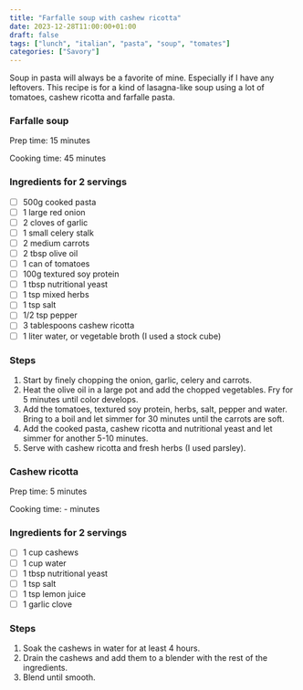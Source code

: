 ```yaml
---
title: "Farfalle soup with cashew ricotta"
date: 2023-12-28T11:00:00+01:00
draft: false
tags: ["lunch", "italian", "pasta", "soup", "tomates"]
categories: ["Savory"]
---
```


Soup in pasta will always be a favorite of mine. Especially if I have any leftovers. This recipe is for a kind of
lasagna-like soup using a lot of tomatoes, cashew ricotta and farfalle pasta.

<div class="recipe">
<h3 class="title">Farfalle soup</h3>

Prep time: 15 minutes

Cooking time: 45 minutes

### Ingredients for 2 servings
- [ ] 500g cooked pasta
- [ ] 1 large red onion
- [ ] 2 cloves of garlic
- [ ] 1 small celery stalk
- [ ] 2 medium carrots
- [ ] 2 tbsp olive oil
- [ ] 1 can of tomatoes
- [ ] 100g textured soy protein
- [ ] 1 tbsp nutritional yeast
- [ ] 1 tsp mixed herbs
- [ ] 1 tsp salt
- [ ] 1/2 tsp pepper
- [ ] 3 tablespoons cashew ricotta
- [ ] 1 liter water, or vegetable broth (I used a stock cube)

### Steps
1. Start by finely chopping the onion, garlic, celery and carrots.
2. Heat the olive oil in a large pot and add the chopped vegetables. Fry for 5 minutes until color develops.
3. Add the tomatoes, textured soy protein, herbs, salt, pepper and water. Bring to a boil and let simmer for 30 minutes until the carrots are soft.
4. Add the cooked pasta, cashew ricotta and nutritional yeast and let simmer for another 5-10 minutes.
5. Serve with cashew ricotta and fresh herbs (I used parsley).

</div>

<div class="recipe">
<h3 class="title">Cashew ricotta</h3>

Prep time: 5 minutes

Cooking time: - minutes

### Ingredients for 2 servings
- [ ] 1 cup cashews
- [ ] 1 cup water
- [ ] 1 tbsp nutritional yeast
- [ ] 1 tsp salt
- [ ] 1 tsp lemon juice
- [ ] 1 garlic clove

### Steps
1. Soak the cashews in water for at least 4 hours.
2. Drain the cashews and add them to a blender with the rest of the ingredients.
3. Blend until smooth.

</div>
